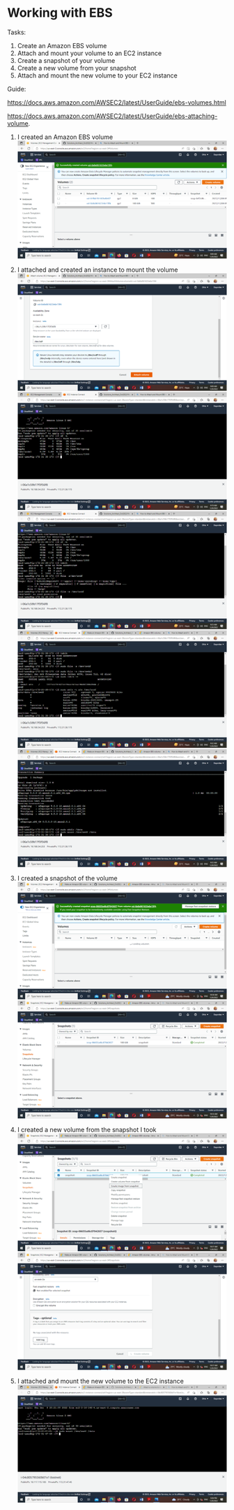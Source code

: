 #  Working with EBS

Tasks:
1. Create an Amazon EBS volume
2. Attach and mount your volume to an EC2 instance
3. Create a snapshot of your volume
4. Create a new volume from your snapshot
5. Attach and mount the new volume to your EC2 instance


Guide:

https://docs.aws.amazon.com/AWSEC2/latest/UserGuide/ebs-volumes.html

https://docs.aws.amazon.com/AWSEC2/latest/UserGuide/ebs-attaching-volume.

1. I created an Amazon EBS volume
![](../../images/Screenshot%20(671).png)

2. I attached and  created an instance to mount the volume
![](../../images/Screenshot%20(673).png)
![](../../images/Screenshot%20(674).png)
![](../../images/Screenshot%20(676).png)
![](../../images/Screenshot%20(681).png)
![](../../images/Screenshot%20(683).png)
3. I created  a snapshot of the volume 
![](../../images/Screenshot%20(686).png)
![](../../images/Screenshot%20(687).png)
4. I created a new  volume from the snapshot I took
![](../../images/Screenshot%20(688).png)
![](../../images/Screenshot%20(690).png)
5. I attached and mount the new volume to the EC2 instance
![](../../images/Screenshot%20(697).png)
